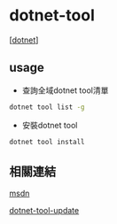 # dotnet-tool

[[dotnet]]

## usage

- 查詢全域dotnet tool清單

```bash
dotnet tool list -g
```

- 安裝dotnet tool
```bash
dotnet tool install
```

## 相關連結

[msdn](https://docs.microsoft.com/zh-tw/dotnet/core/tools/dotnet-tool-install)

[dotnet-tool-update](https://docs.microsoft.com/zh-tw/dotnet/core/tools/dotnet-tool-update)

[//begin]: # "Autogenerated link references for markdown compatibility"
[dotnet]: dotnet.md "dotnet"
[//end]: # "Autogenerated link references"